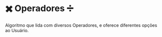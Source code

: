 # ✖️ Operadores ➗
Algoritmo que lida com diversos Operadores, e oferece diferentes opções ao Usuário.
